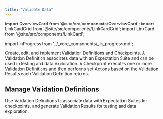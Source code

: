 ```yaml
---
title: "Validate Data"
---
```


import OverviewCard from '@site/src/components/OverviewCard';
import LinkCardGrid from '@site/src/components/LinkCardGrid';
import LinkCard from '@site/src/components/LinkCard';

import InProgress from '../_core_components/_in_progress.md';

Create, edit, and implement Validation Definitions and Checkpoints.  A Validation Definition associates data with an Expectation Suite and can be used in testing and data exploration.  A Checkpoint executes one or more Validation Definitions and then performs set Actions based on the Validation Results each Validation Definition returns.


## Manage Validation Definitions

Use Validation Definitions to associate data with Expectation Suites for checkpoints, and generate Validation Results for testing and data exploration.

<LinkCardGrid>
  
  <LinkCard 
      topIcon 
      label="Create a Validation Definition"
      description="Associate a Batch of data with an Expectation Suite."
      to="/core/validate_data/validation_definitions/manage_validation_definitions#create-a-validation-definition" 
      icon="/img/expectation_icon.svg" 
  />

  <LinkCard 
    topIcon 
    label="Get a Validation Definition by name"
    description="Retrieve a single, specific Validation Definition from your Data Context."
    to="/core/validate_data/validation_definitions/manage_validation_definitions#get-a-validation-definition-by-name" 
    icon="/img/expectation_icon.svg" 
  />

  <LinkCard 
    topIcon 
    label="Get a Validation Definition by attributes"
    description="Retrieve related Validation Definitions by referencing their shared attributes."
    to="/core/validate_data/validation_definitions/manage_validation_definitions#get-validation-definitions-by-attributes" 
    icon="/img/expectation_icon.svg" 
  />

  <LinkCard 
    topIcon 
    label="Delete a Validation Definition"
    description="Remove a Validation Definition from your Data Context."
    to="/core/validate_data/checkpoints/manage_checkpoints" 
    icon="/img/expectation_icon.svg" 
  />

  <LinkCard 
    topIcon 
    label="Rename a Validation Definition"
    description="Replace an existing Validation Definition with a renamed one."
    to="/core/validate_data/checkpoints/manage_checkpoints" 
    icon="/img/expectation_icon.svg" 
  />

  <LinkCard 
    topIcon 
    label="Run a Validation Definition"
    description="Validate an Expectation Suite against a Batch of data using a Validation Definition."
    to="/core/validate_data/checkpoints/manage_checkpoints" 
    icon="/img/expectation_icon.svg" 
  />
  


</LinkCardGrid>